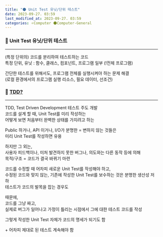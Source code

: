 ```yaml
---
title: "🌑 Unit Test 유닛/단위 테스트"
date: 2023-09-27. 03:59
last_modified_at: 2023-09-27. 03:59
categories: ⭐Computer 🌑Computer-General
---
```


### 💫 Unit Test 유닛/단위 테스트

---
(특정 단위의) 코드를 분리하여 테스트하는 코드  
특정 단위, 유닛 : 함수, 클래스, 컴포넌트, 프로그램 일부 (!전체 프로그램)  

간단한 테스트를 위해서도, 프로그램 전체를 실행시켜야 하는 문제 해결  
(로컬 환경에서의 프로그램 실행 리소스, 필요 데이터, 선조건)  

### 💫 [TDD?](https://youtu.be/gs1qM1TF5zA?si=giNTKIjfdDVqwBZf)

---
TDD, Test Driven Development 테스트 주도 개발  
코드를 설계 할 때, Unit Test를 미리 작성하는  
어떻게 보면 처음부터 완벽한 상태를 가지려고 하는  

Public 하거나, API 이거나, I/O가 분명한 = 변하지 않는 것들은  
미리 Unit Test를 작성하면 유용  

하지만 그 외는,  
사용자 피드백이나, 미처 발견하지 못한 버그나, 의도와는 다른 동작 등에 의해  
목적/구조 = 코드가 결국 바뀌기 마련  

코드를 수정할 때 어차피 새로운 Unit Test를 작성해야 하고,  
수정된 코드와 맞지 않는, 기존에 작성한 Unit Test를 보수하는 것은 분명한 생산성 저하  
테스트가 코드의 발목을 잡는 경우도  

때문에,  
코드를 그냥 짜고,  
실제로 버그가 일어나고 가정이 틀리는 시점에서 그에 대한 테스트 코드를 작성  

그렇게 작성한 Unit Test 자체가 코드의 명세가 되기도 함  

\+ 어차피 제대로 된 테스트 계속해야 함  
